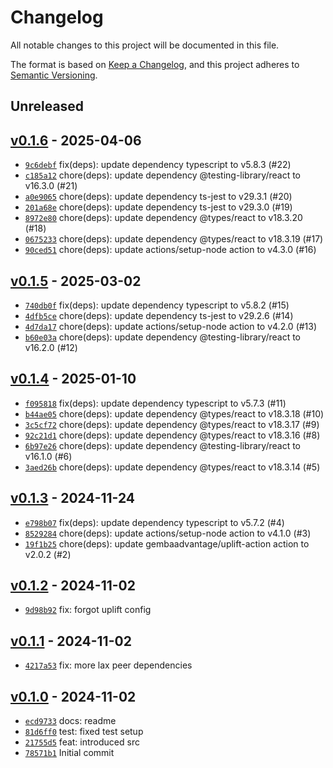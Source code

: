 # Changelog

All notable changes to this project will be documented in this file.

The format is based on [Keep a Changelog](https://keepachangelog.com/en/1.0.0/), and this project adheres to [Semantic Versioning](https://semver.org/spec/v2.0.0.html).

## Unreleased

## [v0.1.6](https://github.com/Bastianowicz/react-screen-auth-guard/releases/tag/v0.1.6) - 2025-04-06

- [`9c6debf`](https://github.com/Bastianowicz/react-screen-auth-guard/commit/9c6debfa034f468999036fcf0d6434ab714f3f7b) fix(deps): update dependency typescript to v5.8.3 (#22)
- [`c185a12`](https://github.com/Bastianowicz/react-screen-auth-guard/commit/c185a12b3188152774629569ffd8a52ab2865f0f) chore(deps): update dependency @testing-library/react to v16.3.0 (#21)
- [`a0e9065`](https://github.com/Bastianowicz/react-screen-auth-guard/commit/a0e9065db780ff4aa29e7686a0dac1184a61d647) chore(deps): update dependency ts-jest to v29.3.1 (#20)
- [`201a68e`](https://github.com/Bastianowicz/react-screen-auth-guard/commit/201a68e5495ebd18b2fd5fd88357dba165d08b10) chore(deps): update dependency ts-jest to v29.3.0 (#19)
- [`8972e80`](https://github.com/Bastianowicz/react-screen-auth-guard/commit/8972e801a629e69dd9d9143aaddad89d95790a46) chore(deps): update dependency @types/react to v18.3.20 (#18)
- [`0675233`](https://github.com/Bastianowicz/react-screen-auth-guard/commit/0675233b94dc1c9c0a17d0a9b2fa6cd5aee9562c) chore(deps): update dependency @types/react to v18.3.19 (#17)
- [`90ced51`](https://github.com/Bastianowicz/react-screen-auth-guard/commit/90ced51606454f98c17c523bfa16d526cf1769f5) chore(deps): update actions/setup-node action to v4.3.0 (#16)

## [v0.1.5](https://github.com/Bastianowicz/react-screen-auth-guard/releases/tag/v0.1.5) - 2025-03-02

- [`740db0f`](https://github.com/Bastianowicz/react-screen-auth-guard/commit/740db0f9d483e1dd8c1ed9269c6557ab9032ec54) fix(deps): update dependency typescript to v5.8.2 (#15)
- [`4dfb5ce`](https://github.com/Bastianowicz/react-screen-auth-guard/commit/4dfb5ce391cd1d7244aad4ed9125d1a1cba76308) chore(deps): update dependency ts-jest to v29.2.6 (#14)
- [`4d7da17`](https://github.com/Bastianowicz/react-screen-auth-guard/commit/4d7da17bc361727cb7442918c0358fb8db38ef7c) chore(deps): update actions/setup-node action to v4.2.0 (#13)
- [`b60e03a`](https://github.com/Bastianowicz/react-screen-auth-guard/commit/b60e03a5ddd9b3b929545846e4d5fd24a7649a7f) chore(deps): update dependency @testing-library/react to v16.2.0 (#12)

## [v0.1.4](https://github.com/Bastianowicz/react-screen-auth-guard/releases/tag/v0.1.4) - 2025-01-10

- [`f095818`](https://github.com/Bastianowicz/react-screen-auth-guard/commit/f09581838fa4417bbdc88035bb2d83c64731fb4c) fix(deps): update dependency typescript to v5.7.3 (#11)
- [`b44ae05`](https://github.com/Bastianowicz/react-screen-auth-guard/commit/b44ae05ab6486da8aedfb300e4821df95eefee16) chore(deps): update dependency @types/react to v18.3.18 (#10)
- [`3c5cf72`](https://github.com/Bastianowicz/react-screen-auth-guard/commit/3c5cf72d988900d3f074890cac424e01b1a9e0bd) chore(deps): update dependency @types/react to v18.3.17 (#9)
- [`92c21d1`](https://github.com/Bastianowicz/react-screen-auth-guard/commit/92c21d12b1811fb40abb0c666d642d989e468746) chore(deps): update dependency @types/react to v18.3.16 (#8)
- [`6b97e26`](https://github.com/Bastianowicz/react-screen-auth-guard/commit/6b97e26f4b8a70156b169d2187706d1b81efe02d) chore(deps): update dependency @testing-library/react to v16.1.0 (#6)
- [`3aed26b`](https://github.com/Bastianowicz/react-screen-auth-guard/commit/3aed26be3b2ada225043d61fe2b7b3f8fcb541ae) chore(deps): update dependency @types/react to v18.3.14 (#5)

## [v0.1.3](https://github.com/Bastianowicz/react-screen-auth-guard/releases/tag/v0.1.3) - 2024-11-24

- [`e798b07`](https://github.com/Bastianowicz/react-screen-auth-guard/commit/e798b0717a4b39f0c3bef09d9105deafdc89fbac) fix(deps): update dependency typescript to v5.7.2 (#4)
- [`8529284`](https://github.com/Bastianowicz/react-screen-auth-guard/commit/85292849b22665b58bbe0a6368f7d28a5c71668b) chore(deps): update actions/setup-node action to v4.1.0 (#3)
- [`19f1b25`](https://github.com/Bastianowicz/react-screen-auth-guard/commit/19f1b254464ad1864d1053f1f567dd4a8cb74c5d) chore(deps): update gembaadvantage/uplift-action action to v2.0.2 (#2)

## [v0.1.2](https://github.com/Bastianowicz/react-screen-auth-guard/releases/tag/v0.1.2) - 2024-11-02

- [`9d98b92`](https://github.com/Bastianowicz/react-screen-auth-guard/commit/9d98b92b0d9ebb96df7d649f8ec5228cda8ad041) fix: forgot uplift config

## [v0.1.1](https://github.com/Bastianowicz/react-screen-auth-guard/releases/tag/v0.1.1) - 2024-11-02

- [`4217a53`](https://github.com/Bastianowicz/react-screen-auth-guard/commit/4217a5391718c3a1537bbfa68b66d658535668b5) fix: more lax peer dependencies

## [v0.1.0](https://github.com/Bastianowicz/react-screen-auth-guard/releases/tag/v0.1.0) - 2024-11-02

- [`ecd9733`](https://github.com/Bastianowicz/react-screen-auth-guard/commit/ecd9733a3964995f6ed65e02cc07ea1ca635a7ec) docs: readme
- [`81d6ff0`](https://github.com/Bastianowicz/react-screen-auth-guard/commit/81d6ff0e96c237c78ca2685a1228de9f952b72e8) test: fixed test setup
- [`21755d5`](https://github.com/Bastianowicz/react-screen-auth-guard/commit/21755d54ec436c874f1caf0f97da4789f38b5656) feat: introduced src
- [`78571b1`](https://github.com/Bastianowicz/react-screen-auth-guard/commit/78571b140c1f1bdef7267ebf22507f9c41b91701) Initial commit
